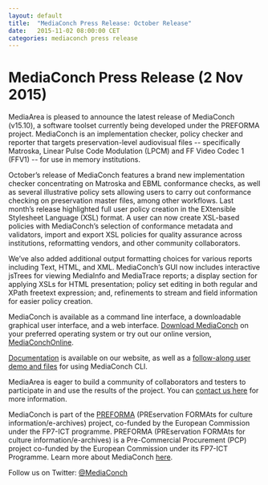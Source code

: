 ```yaml
---
layout: default
title:  "MediaConch Press Release: October Release"
date:   2015-11-02 08:00:00 CET
categories: mediaconch press release
---
```


# MediaConch Press Release (2 Nov 2015)

MediaArea is pleased to announce the latest release of MediaConch (v15.10), a software toolset currently being developed under the PREFORMA project. MediaConch is an implementation checker, policy checker and reporter that targets preservation-level audiovisual files -- specifically Matroska, Linear Pulse Code Modulation (LPCM) and FF Video Codec 1 (FFV1) -- for use in memory institutions.

October’s release of MediaConch features a brand new implementation checker concentrating on Matroska and EBML conformance checks, as well as several illustrative policy sets allowing users to carry out conformance checking on preservation master files, among other workflows. Last month’s release highlighted full user policy creation in the EXtensible Stylesheet Language (XSL) format. A user can now create XSL-based policies with MediaConch’s selection of conformance metadata and validators, import and export XSL policies for quality assurance across institutions, reformatting vendors, and other community collaborators. 

We’ve also added additional output formatting choices for various reports including Text, HTML, and XML. MediaConch’s GUI now includes interactive jsTrees for viewing MediaInfo and MediaTrace reports; a display section for applying XSLs for HTML presentation; policy set editing in both regular and XPath freetext expression; and, refinements to stream and field information for easier policy creation.   

MediaConch is available as a command line interface, a downloadable graphical user interface, and a web interface. [Download MediaConch](https://mediaarea.net/MediaConch/download.html) on your preferred operating system or try out our online version, [MediaConchOnline](https://mediaarea.net/MediaConchOnline).

[Documentation](https://mediaarea.net/MediaConchOnline/) is available on our website, as well as a [follow-along user demo and files](https://mediaarea.net/MediaConch/demo.html) for using MediaConch CLI.

MediaArea is eager to build a community of collaborators and testers to participate in and use the results of the project. You can [contact us here](https://mediaarea.net/MediaConch/contact.html) for more information.

MediaConch is part of the [PREFORMA](http://www.preforma-project.eu/) (PREservation FORMAts for culture information/e-archives) project, co-funded by the European Commission under the FP7-ICT programme. PREFORMA (PREservation FORMAts for culture information/e-archives) is a Pre-Commercial Procurement (PCP) project co-funded by the European Commission under its FP7-ICT Programme. Learn more about MediaConch [here](https://mediaarea.net/MediaConch/about.html). 

Follow us on Twitter: [@MediaConch](https://twitter.com/mediaconch)